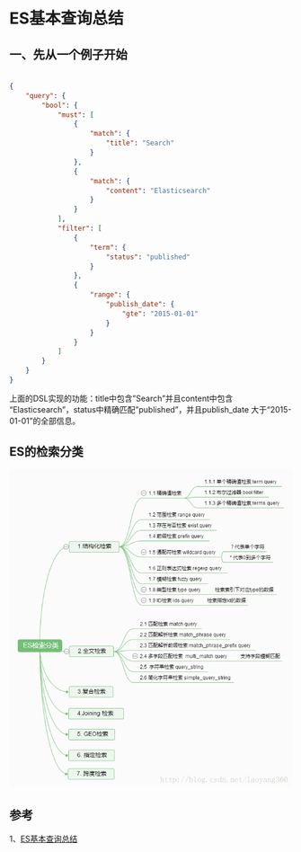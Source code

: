 # ES基本查询总结





## 一、先从一个例子开始


```json

{
	"query": {
		"bool": {
			"must": [
				{
					"match": {
						"title": "Search"
					}
				},
				{
					"match": {
						"content": "Elasticsearch"
					}
				}
			],
			"filter": [
				{
					"term": {
						"status": "published"
					}
				},
				{
					"range": {
						"publish_date": {
							"gte": "2015-01-01"
						}
					}
				}
			]
		}
	}
}

```
上面的DSL实现的功能：title中包含”Search”并且content中包含 “Elasticsearch”，status中精确匹配”published”，并且publish_date 大于“2015-01-01”的全部信息。



## ES的检索分类



![es检索分类](../img/es检索分类.png)



## 参考

1、[ES基本查询总结](https://blog.csdn.net/ZYC88888/article/details/82964474)



